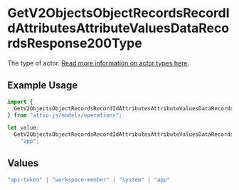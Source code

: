 # GetV2ObjectsObjectRecordsRecordIdAttributesAttributeValuesDataRecordsResponse200Type

The type of actor. [Read more information on actor types here](/docs/actors).

## Example Usage

```typescript
import {
  GetV2ObjectsObjectRecordsRecordIdAttributesAttributeValuesDataRecordsResponse200Type,
} from "attio-js/models/operations";

let value:
  GetV2ObjectsObjectRecordsRecordIdAttributesAttributeValuesDataRecordsResponse200Type =
    "app";
```

## Values

```typescript
"api-token" | "workspace-member" | "system" | "app"
```